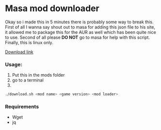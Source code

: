 # Masa mod downloader

Okay so i made this in 5 minutes there is probably some way to break this. 
First of all I wanna say shout out to masa for adding this json file to his
site, it allowed me to package this for the AUR as well which has been 
quite nice to use. Second of all please **DO NOT** go to masa for help
with this script. Finally, this is linux only.

[Download link](https://github.com/eatmyvenom/masa-mod-downloader/raw/main/download.sh)

### Usage:

1) Put this in the mods folder
2) go to a terminal
3) 
```bash
./download.sh <mod name> <game version> <mod loader>
```

### Requirements

* Wget 
* jq
